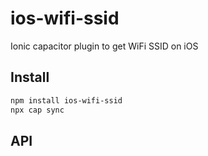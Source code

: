 # ios-wifi-ssid

Ionic capacitor plugin to get WiFi SSID on iOS

## Install

```bash
npm install ios-wifi-ssid
npx cap sync
```

## API

<docgen-index></docgen-index>

<docgen-api>
<!-- run docgen to generate docs from the source -->
<!-- More info: https://github.com/ionic-team/capacitor-docgen -->
</docgen-api>
